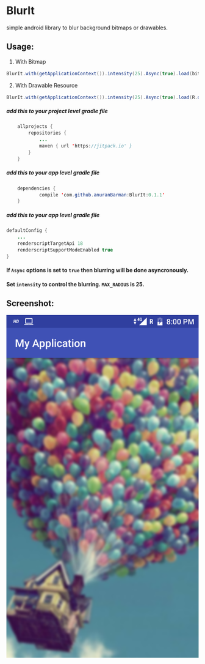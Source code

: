 # BlurIt
simple android library to blur background bitmaps or drawables.

## Usage:
1. With Bitmap
```java
BlurIt.with(getApplicationContext()).intensity(25).Async(true).load(bitmap).into((ImageView)findViewById(R.id.image));
```
2. With Drawable Resource
```java
BlurIt.with(getApplicationContext()).intensity(25).Async(true).load(R.drawable.background).into((ImageView)findViewById(R.id.image));
```
##### add this to your project level gradle file
```java
	allprojects {
		repositories {
			...
			maven { url 'https://jitpack.io' }
		}
	}
```
##### add this to your app level gradle file
```java
    dependencies {
	        compile 'com.github.anuranBarman:BlurIt:0.1.1'
	}
```

##### add this to your app level gradle file
```java
defaultConfig {
    ...
    renderscriptTargetApi 18
    renderscriptSupportModeEnabled true
}

```
#### If `Async` options is set to `true` then blurring will be done asyncronously.
#### Set `intensity` to control the blurring. `MAX_RADIUS` is 25.

## Screenshot:
![Screenshot](https://github.com/anuranBarman/BlurIt/blob/master/screenshot.png "Blurred Background")
